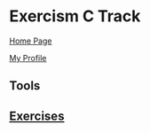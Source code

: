 # Exercism C Track

[Home Page](https://exercism.org/tracks/c)

[My Profile](https://exercism.org/profiles/vpayno)


## Tools

## [Exercises](https://exercism.org/tracks/c/exercises)

